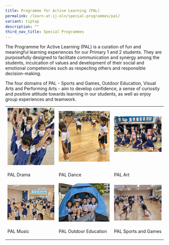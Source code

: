 ```yaml
---
title: Programme for Active Learning (PAL)
permalink: /learn-at-ij-oln/special-programmes/pal/
variant: tiptap
description: ""
third_nav_title: Special Programmes
---
```

<p>The Programme for Active Learning (PAL) is a curation of fun and meaningful learning experiences for our Primary 1 and 2 students. They are purposefully designed to facilitate communication and synergy among the students, inculcation of values and development of their social and emotional competencies such as respecting others and responsible decision-making.</p><p>The four domains of PAL - Sports and Games, Outdoor Education, Visual Arts and Performing Arts - aim to develop confidence, a sense of curiosity and positive attitude towards learning in our students, as well as enjoy group experiences and teamwork.</p><table><tbody><tr><th rowspan="1" colspan="1"><div class="isomer-image-wrapper"><img style="width: 100%" height="auto" width="100%" alt="" src="/images/SpecialProg/PAL3w.jpg"></div></th><th rowspan="1" colspan="1"><div class="isomer-image-wrapper"><img style="width: 100%" height="auto" width="100%" alt="" src="/images/SpecialProg/PAL2w.jpg"></div></th><th rowspan="1" colspan="1"><div class="isomer-image-wrapper"><img style="width: 100%" height="auto" width="100%" alt="" src="/images/SpecialProg/PAL1w.jpg"></div><p></p></th></tr><tr><td rowspan="1" colspan="1"><p>PAL Drama</p></td><td rowspan="1" colspan="1"><p>PAL Dance</p></td><td rowspan="1" colspan="1"><p>PAL Art</p></td></tr><tr><td rowspan="1" colspan="1"><div class="isomer-image-wrapper"><img style="width: 100%" height="auto" width="100%" alt="" src="/images/SpecialProg/PAL4w.jpg"></div></td><td rowspan="1" colspan="1"><div class="isomer-image-wrapper"><img style="width: 100%" height="auto" width="100%" alt="" src="/images/SpecialProg/PAL5w.jpg"></div></td><td rowspan="1" colspan="1"><div class="isomer-image-wrapper"><img style="width: 100%" height="auto" width="100%" alt="" src="/images/SpecialProg/PAL6w.jpg"></div></td></tr><tr><td rowspan="1" colspan="1"><p>PAL Music</p></td><td rowspan="1" colspan="1"><p>PAL Outdoor Education</p></td><td rowspan="1" colspan="1"><p>PAL Sports and Games</p></td></tr></tbody></table><p></p>